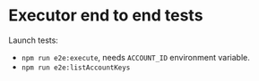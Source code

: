 # Executor end to end tests

Launch tests:

- `npm run e2e:execute`, needs `ACCOUNT_ID` environment variable.
- `npm run e2e:listAccountKeys`
